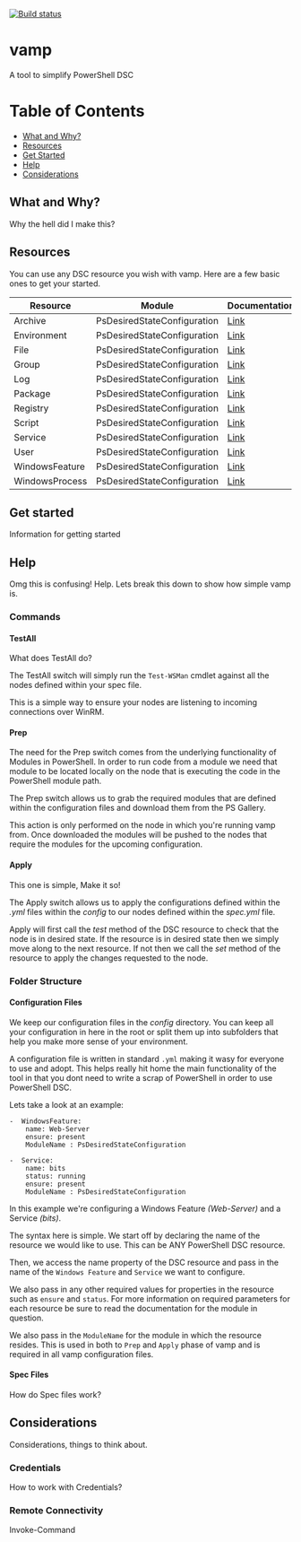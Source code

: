 [![Build status](https://ci.appveyor.com/api/projects/status/s7a7aos4yo2v3vvd/branch/master?svg=true)](https://ci.appveyor.com/project/bundyfx/vamp/branch/master)
# vamp

A tool to simplify PowerShell DSC

Table of Contents
=================

  * [What and Why?](#what-and-why?)
  * [Resources](#resources)
  * [Get Started](#get-started)
  * [Help](#help)
  * [Considerations](#Considerations)

## What and Why?

Why the hell did I make this?

## Resources

You can use any DSC resource you wish with vamp. Here are a few basic ones to get your started.

| Resource      | Module  | Documentation |
| ------------- | ------- | ------------- |
| Archive     | PsDesiredStateConfiguration | [Link](https://msdn.microsoft.com/en-us/powershell/dsc/archiveresource) |
| Environment      |   PsDesiredStateConfiguration | [Link](https://msdn.microsoft.com/en-us/powershell/dsc/environmentresource) |
| File      | PsDesiredStateConfiguration | [Link](https://msdn.microsoft.com/en-us/powershell/dsc/fileresource) |
| Group      |   PsDesiredStateConfiguration | [Link](https://msdn.microsoft.com/en-us/powershell/dsc/groupresource) |
| Log      | PsDesiredStateConfiguration | [Link](https://msdn.microsoft.com/en-us/powershell/dsc/logresource) |
| Package      |   PsDesiredStateConfiguration | [Link](https://msdn.microsoft.com/en-us/powershell/dsc/packageresource) |
| Registry      | PsDesiredStateConfiguration | [Link](https://msdn.microsoft.com/en-us/powershell/dsc/registryresource) |
| Script     |   PsDesiredStateConfiguration | [Link](https://msdn.microsoft.com/en-us/powershell/dsc/scriptresource) |
| Service      | PsDesiredStateConfiguration | [Link](https://msdn.microsoft.com/en-us/powershell/dsc/serviceresource) |
| User     |   PsDesiredStateConfiguration | [Link](https://msdn.microsoft.com/en-us/powershell/dsc/userresource) |
| WindowsFeature      | PsDesiredStateConfiguration | [Link](https://msdn.microsoft.com/en-us/powershell/dsc/windowsfeatureresource) |
| WindowsProcess      |   PsDesiredStateConfiguration | [Link](https://msdn.microsoft.com/en-us/powershell/dsc/windowsprocessresource) |

## Get started

Information for getting started

## Help

Omg this is confusing! Help.
Lets break this down to show how simple vamp is.

### Commands

#### TestAll

What does TestAll do?

The TestAll switch will simply run the `Test-WSMan` cmdlet against all the nodes defined within your spec file.

This is a simple way to ensure your nodes are listening to incoming connections over WinRM.

#### Prep

The need for the Prep switch comes from the underlying functionality of Modules in PowerShell. In order to run code from a module we need that module to be located locally on the node that is executing the code in the PowerShell module path.

The Prep switch allows us to grab the required modules that are defined within the configuration files and download them from the PS Gallery.

This action is only performed on the node in which you're running vamp from. Once downloaded the modules will be pushed to the nodes that require the modules for the upcoming configuration.

#### Apply

This one is simple, Make it so!

The Apply switch allows us to apply the configurations defined within the *.yml* files within the *config* to our nodes defined within the *spec.yml* file.

Apply will first call the *test* method of the DSC resource to check that the node is in desired state. If the resource is in desired state then we simply move along to the next resource. If not then we call the *set* method of the resource to apply the changes requested to the node.

### Folder Structure

#### Configuration Files

We keep our configuration files in the *config* directory. You can keep all your configuration in here in the root or split them up into subfolders that help you make more sense of your environment.

A configuration file is written in standard `.yml` making it wasy for everyone to use and adopt. This helps really hit home the main functionality of the tool in that you dont need to write a scrap of PowerShell in order to use PowerShell DSC.

Lets take a look at an example:

```
-  WindowsFeature:
    name: Web-Server
    ensure: present
    ModuleName : PsDesiredStateConfiguration

-  Service:
    name: bits
    status: running
    ensure: present
    ModuleName : PsDesiredStateConfiguration
```

In this example we're configuring a Windows Feature *(Web-Server)* and a Service *(bits)*.

The syntax here is simple. We start off by declaring the name of the resource we would like to use. This can be ANY PowerShell DSC resource.

Then, we access the name property of the DSC resource and pass in the name of the `Windows Feature` and `Service` we want to configure.

We also pass in any other required values for properties in the resource such as `ensure` and `status`. For more information on required parameters for each resource be sure to read the documentation for the module in question.

We also pass in the `ModuleName` for the module in which the resource resides. This is used in both to `Prep` and `Apply` phase of vamp and is required in all vamp configuration files.

#### Spec Files

How do Spec files work?

## Considerations

Considerations, things to think about.

### Credentials

How to work with Credentials?

### Remote Connectivity

Invoke-Command
